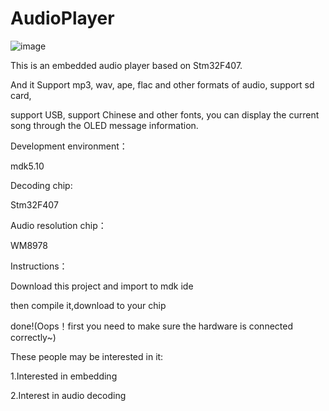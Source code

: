 # AudioPlayer
![image](https://github.com/roninCoderJ/AudioPlayer/raw/master/Pic/aa.jpg)                           

This is an embedded audio player based on Stm32F407.                 

And it Support mp3, wav, ape, flac and other formats of audio, support sd card,                                                

support USB, support Chinese and other fonts, you can display the current song through the OLED message information.                



Development environment：                             

mdk5.10                   

Decoding chip:                                 

Stm32F407                        

Audio resolution chip：                             

WM8978                         


Instructions：                                       

Download this project and import to mdk ide                      

then compile it,download to your chip                    

done!(Oops！first you need to make sure the hardware is connected correctly~)                     


These people may be interested in it:                

1.Interested in embedding                              

2.Interest in audio decoding             


